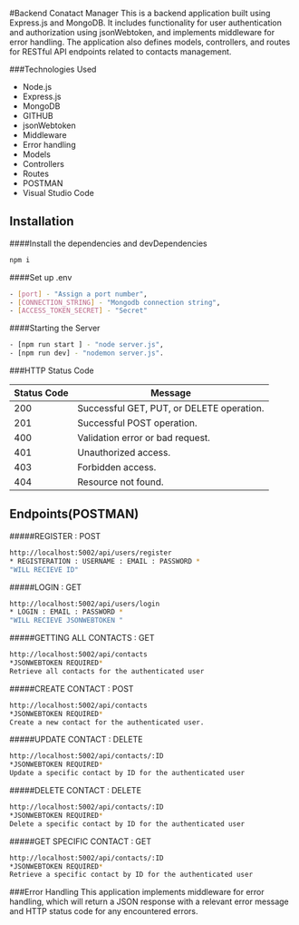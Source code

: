 #Backend Conatact Manager
This is a backend application built using Express.js and MongoDB. It includes functionality for user authentication and authorization using jsonWebtoken, and implements middleware for error handling. The application also defines models, controllers, and routes for RESTful API endpoints related to contacts management.

###Technologies Used
- Node.js
- Express.js
- MongoDB
- GITHUB 
- jsonWebtoken
- Middleware
- Error handling
- Models
- Controllers
- Routes
- POSTMAN
- Visual Studio Code

## Installation

####Install the dependencies and devDependencies

```sh
npm i
```

####Set up .env

```sh    
- [port] - "Assign a port number",
- [CONNECTION_STRING] - "Mongodb connection string",
- [ACCESS_TOKEN_SECRET] - "Secret"
```

####Starting the Server

```sh    
- [npm run start ] - "node server.js",
- [npm run dev] - "nodemon server.js".
```

###HTTP Status Code

| Status Code | Message |
| ------ | ------ |
| 200 | Successful GET, PUT, or DELETE operation. |
| 201 | Successful POST operation. |
| 400 | Validation error or bad request. |
| 401 | Unauthorized access.|
| 403 | Forbidden access. |
| 404 | Resource not found. |


## Endpoints(POSTMAN)

#####REGISTER : POST

```sh
http://localhost:5002/api/users/register
* REGISTERATION : USERNAME : EMAIL : PASSWORD *
"WILL RECIEVE ID"
```

#####LOGIN : GET

```sh
http://localhost:5002/api/users/login
* LOGIN : EMAIL : PASSWORD *
"WILL RECIEVE JSONWEBTOKEN "
```

#####GETTING ALL CONTACTS : GET

```sh
http://localhost:5002/api/contacts 
*JSONWEBTOKEN REQUIRED*
Retrieve all contacts for the authenticated user
```

#####CREATE CONTACT : POST
```sh
http://localhost:5002/api/contacts 
*JSONWEBTOKEN REQUIRED*
Create a new contact for the authenticated user.
```

#####UPDATE CONTACT : DELETE
```sh
http://localhost:5002/api/contacts/:ID
*JSONWEBTOKEN REQUIRED*
Update a specific contact by ID for the authenticated user
```
#####DELETE CONTACT : DELETE
```sh
http://localhost:5002/api/contacts/:ID
*JSONWEBTOKEN REQUIRED*
Delete a specific contact by ID for the authenticated user
```
#####GET SPECIFIC CONTACT : GET
```sh
http://localhost:5002/api/contacts/:ID
*JSONWEBTOKEN REQUIRED*
Retrieve a specific contact by ID for the authenticated user
```


###Error Handling
This application implements middleware for error handling, which will return a JSON response with a relevant error message and HTTP status code for any encountered errors.